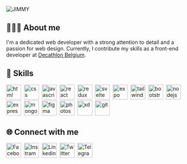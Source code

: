 ![JIMMY](https://cutt.ly/fwtasQTB)

## 👨🏽‍💻 About me
I'm a dedicated web developer with a strong attention to detail and a passion for web design. Currently, I contribute my skills
as a front-end developer at [Decathlon Belgium](https://www.decathlon.be/fr/).

## 🎯 Skills
<p align="left">
    <a href="https://www.w3schools.com/html/" target="_blank"><img src="https://github.com/jimmycabuy/jimmycabuy/assets/102294421/05e09eb0-1f03-4d05-bb9d-44acd4c995a9" alt="html" height="40" /></a>&nbsp;
    <a href="https://www.w3schools.com/css/" target="_blank"><img src="https://github.com/jimmycabuy/jimmycabuy/assets/102294421/6770edd2-8c8e-4f1d-ad30-6c2b4ac66dc8" alt="css" height="40" /></a>&nbsp;
    <a href="https://www.w3schools.com/js/" target="_blank"><img src="https://github.com/jimmycabuy/jimmycabuy/assets/102294421/fd53a559-2aa8-4d3e-bef9-622e6f792ef4" alt="javascript" height="40" /></a>&nbsp;
    <a href="https://react.dev/" target="_blank"><img src="https://github.com/jimmycabuy/jimmycabuy/assets/102294421/fb88340b-2416-4d2e-8512-e5aabec12758" alt="react" height="40" /></a>&nbsp;
    <a href="https://redux.js.org/" target="_blank"><img src="https://github.com/jimmycabuy/jimmycabuy/assets/102294421/147a5407-d4a4-4c58-be03-d3b98a31e581" alt="redux" height="40" /></a>&nbsp;
    <a href="https://svelte.dev/" target="_blank"><img src="https://github.com/jimmycabuy/jimmycabuy/assets/102294421/6a6c7295-7523-4ad9-a428-1bd0346a57e5" alt="svelte" height="40" /></a>&nbsp;
    <a href="https://docs.expo.dev/" target="_blank"><img src="https://github.com/jimmycabuy/jimmycabuy/assets/102294421/9fa5fcac-23ac-4881-a366-3dda3fc1b2d1" alt="expo" height="40" /></a>&nbsp;
    <a href="https://tailwindcss.com/" target="_blank"><img src="https://github.com/jimmycabuy/jimmycabuy/assets/102294421/b478e008-062f-4ce9-84e6-ccd5672ecec6" alt="tailwind" height="40" /></a>&nbsp;
    <a href="https://getbootstrap.com/" target="_blank"><img src="https://github.com/jimmycabuy/jimmycabuy/assets/102294421/160260e8-e7f5-4728-b4cd-4272719f75e6" alt="bootstrap" height="40" /></a>&nbsp;
    <a href="https://nodejs.org/en" target="_blank"><img src="https://github.com/jimmycabuy/jimmycabuy/assets/102294421/c9d3dd19-8af6-49c0-9806-e417fe43323c" alt="nodejs" height="40" /></a>&nbsp;
    <a href="https://expressjs.com/" target="_blank"><img src="https://github.com/jimmycabuy/jimmycabuy/assets/102294421/1ac73b71-67f5-4d3c-b13e-ffcda3e4ea2e" alt="express" height="40" /></a>&nbsp;
    <a href="https://www.mongodb.com/" target="_blank"><img src="https://github.com/jimmycabuy/jimmycabuy/assets/102294421/b98fb364-8b22-4f52-b476-afc3a8472fd1" alt="mongodb" height="40" /></a>&nbsp;
    <a href="https://www.figma.com/" target="_blank"><img src="https://github.com/jimmycabuy/jimmycabuy/assets/102294421/fef24e49-8d9b-46be-94e8-ea3d790f8cdf" alt="figma" height="40" /></a>&nbsp;
    <a href="https://www.adobe.com/be_fr/products/photoshop/landpb.html" target="_blank"><img src="https://github.com/jimmycabuy/jimmycabuy/assets/102294421/ffbd8176-22e4-4514-9197-a774dfc54a93" alt="photoshop" height="40" /></a>&nbsp;
    <a href="https://helpx.adobe.com/be_fr/xd/get-started.html" target="_blank"><img src="https://github.com/jimmycabuy/jimmycabuy/assets/102294421/79edf905-79d5-44bc-b1c8-f6658d61d619" alt="xd" height="40" /></a>&nbsp;
    <a href="https://git-scm.com/" target="_blank"><img src="https://github.com/jimmycabuy/jimmycabuy/assets/102294421/88fc095d-9f14-4499-b359-094d3a4b780f" alt="git" height="40" /></a>&nbsp;
</p>

## 🌐 Connect with me

<p align="left">
    <a href="https://www.facebook.com/jimmycabuy/" target="_blank"><img src="https://github.com/jimmycabuy/jimmycabuy/assets/102294421/35236422-c39b-496d-83cd-7ee3c5a28a5d" alt="Facebook" height="40" /></a>&nbsp;
    <a href="https://www.instagram.com/jimmycabuy/" target="_blank"><img src="https://github.com/jimmycabuy/jimmycabuy/assets/102294421/6f01b9e8-3edc-45b6-adae-eee199d0d992" alt="Instram" height="40" /></a>&nbsp;
    <a href="https://www.linkedin.com/in/jimmycabuy/" target="_blank"><img src="https://github.com/jimmycabuy/jimmycabuy/assets/102294421/081695c7-b241-4438-9647-df486ff857f9" alt="Linkedin" height="40" /></a>&nbsp;
    <a href="https://www.twitter.com/jimmycabuy/" target="_blank"><img src="https://github.com/jimmycabuy/jimmycabuy/assets/102294421/c88055ee-baec-4251-984a-a504de6c1d87" alt="Twitter" height="40" /></a>&nbsp;
    <a href="https://t.me/jimmycabuy/" target="_blank"><img src="https://github.com/jimmycabuy/jimmycabuy/assets/102294421/94b24478-58c8-4e19-b86d-6867197e69b6" alt="Telegram" height="40" /></a>&nbsp;
</p>
